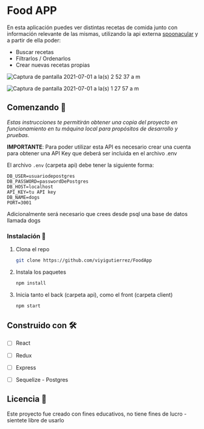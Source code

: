 # Food APP

En esta aplicación puedes ver distintas recetas de comida junto con información relevante de las mismas, utilizando la api externa [spoonacular](https://spoonacular.com/food-api) y a partir de ella poder:

  - Buscar recetas
  - Filtrarlos / Ordenarlos
  - Crear nuevas recetas propias
  
  
  
  ![Captura de pantalla 2021-07-01 a la(s) 2 52 37 a  m](https://user-images.githubusercontent.com/75697707/124087296-7cede300-da17-11eb-9a6c-843e8aa9b8df.png)
  
  
  ![Captura de pantalla 2021-07-01 a la(s) 1 27 57 a  m](https://user-images.githubusercontent.com/75697707/124086464-b07c3d80-da16-11eb-9b76-670a2f94291e.png)




## Comenzando 🚀

_Estas instrucciones te permitirán obtener una copia del proyecto en funcionamiento en tu máquina local para propósitos de desarrollo y pruebas._

__IMPORTANTE__: Para poder utilizar esta API es necesario crear una cuenta para obtener una API Key que deberá ser incluida en el archivo .env

El archivo `.env` (carpeta api) debe tener la siguiente forma:

```
DB_USER=usuariodepostgres
DB_PASSWORD=passwordDePostgres
DB_HOST=localhost
API_KEY=tu API key
DB_NAME=dogs
PORT=3001
```
Adicionalmente será necesario que crees desde psql una base de datos llamada dogs

### Instalación 🔧

1. Clona el repo
   ```sh
   git clone https://github.com/viyigutierrez/FoodApp
   ```
2. Instala los paquetes
   ```sh
   npm install
   ```
3. Inicia tanto el back (carpeta api), como el front (carpeta client)
   ```sh
   npm start
   ```
  
## Construido con 🛠️

- [ ] React
- [ ] Redux
- [ ] Express
- [ ] Sequelize - Postgres


## Licencia 📄

Este proyecto fue creado con fines educativos, no tiene fines de lucro - sientete libre de usarlo




